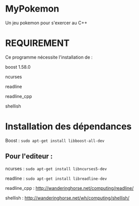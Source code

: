# MyPokemon
Un jeu pokemon pour s'exercer au C++

REQUIREMENT
===========

Ce programme nécessite l'installation de :

boost 1.58.0

ncurses

readline

readline_cpp

shellish

Installation des dépendances
============================

Boost : ```sudo apt-get install libboost-all-dev```

Pour l'editeur :
----------------

ncurses : ```sudo apt-get install libncurses5-dev```

readline : ```sudo apt-get install libreadline-dev```

readline_cpp : http://wanderinghorse.net/computing/readline/

shellish : http://wanderinghorse.net/wh/computing/shellish/